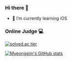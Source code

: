 ### Hi there 👋
- 🌱 I’m currently learning iOS

### Online Judge 💻
[![solved.ac tier](http://mazassumnida.wtf/api/generate_badge?boj=msi753)](https://solved.ac/msi753)

[![Myeongsim's GitHub stats](https://github-readme-stats.vercel.app/api?username=MyeongSim)](https://github.com/msi753/github-readme-stats)

<!--
**msi753/msi753** is a ✨ _special_ ✨ repository because its `README.md` (this file) appears on your GitHub profile.

https://hits.seeyoufarm.com/

Here are some ideas to get you started:

- 🔭 I’m currently working on ...
- 🌱 I’m currently learning ...
- 👯 I’m looking to collaborate on ...
- 🤔 I’m looking for help with ...
- 💬 Ask me about ...
- 📫 How to reach me: ...
- 😄 Pronouns: ...
- ⚡ Fun fact: ...
-->

